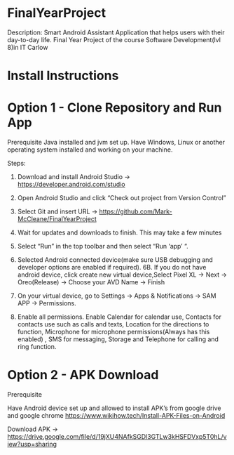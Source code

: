 # FinalYearProject
Description:  Smart Android Assistant Application that helps users with their day-to-day life. Final Year Project of the course Software Development(lvl 8)in IT Carlow

# Install Instructions
# Option 1 - Clone Repository and Run App
Prerequisite 
Java installed and jvm set up.
Have Windows, Linux or another operating system installed and working on your machine.

Steps:

1.	Download and install Android Studio → https://developer.android.com/studio
 
2.	Open Android Studio and click “Check out project from Version Control”
 
3.	Select Git and insert URL →  https://github.com/Mark-McCleane/FinalYearProject
 
4.	Wait for updates and downloads to finish. This may take a few minutes
 
5.	Select “Run” in the top toolbar and then select “Run ‘app’ “.
 


 6.	Selected Android connected device(make sure USB debugging and developer options are enabled if required).
	6B. If you do not have android device, click create new virtual device,Select Pixel XL → Next → Oreo(Release) → Choose your AVD Name → Finish

7.	On your virtual device, go to Settings → Apps & Notifications → SAM APP → Permissions.

8. 	Enable all permissions. Enable Calendar for calendar use, Contacts for contacts use such as calls and texts, Location for the directions to function, Microphone for microphone permissions(Always has this enabled) , SMS for messaging, Storage and Telephone for calling and ring function.	
# Option 2 - APK Download

Prerequisite

Have Android device set up and allowed to install APK’s from google drive and google chrome https://www.wikihow.tech/Install-APK-Files-on-Android 

Download APK → https://drive.google.com/file/d/19jXU4NAfkSGDl3GTLw3kHSFDVxp5T0hL/view?usp=sharing
